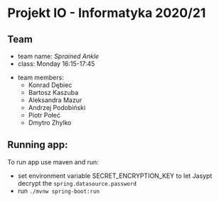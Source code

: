 # Projekt IO - Informatyka 2020/21

## Team

- team name: *Sprained Ankle*
- class: Monday 16:15-17:45
+ team members:
    - Konrad Dębiec
    - Bartosz Kaszuba
    - Aleksandra Mazur
    - Andrzej Podobiński
    - Piotr Połeć
    - Dmytro Zhylko
    
    
## Running app:
To run app use maven and run:
- set environment variable SECRET_ENCRYPTION_KEY to let Jasypt decrypt the `spring.datasource.password`
- run `./mvnw spring-boot:run`

